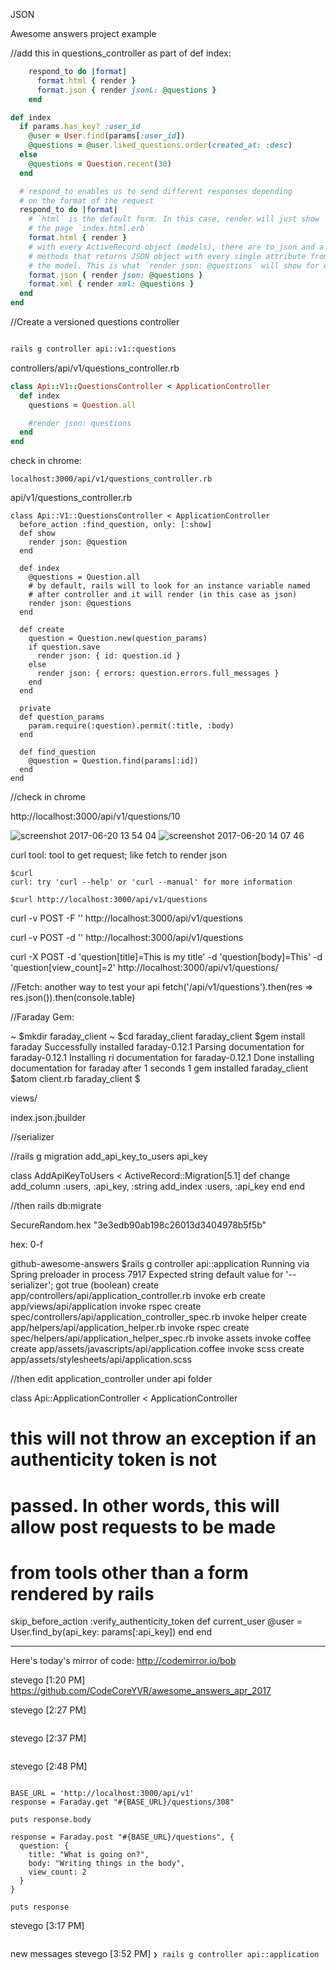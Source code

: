 JSON

Awesome answers project example

//add this in questions_controller as part of def index:

```ruby
    respond_to do |format|
      format.html { render }
      format.json { render jsonL: @questions }
    end
```

```ruby
def index
  if params.has_key? :user_id
    @user = User.find(params[:user_id])
    @questions = @user.liked_questions.order(created_at: :desc)
  else
    @questions = Question.recent(30)
  end

  # respond_to enables us to send different responses depending
  # on the format of the request
  respond_to do |format|
    # `html` is the default form. In this case, render will just show
    # the page `index.html.erb`
    format.html { render }
    # with every ActiveRecord object (models), there are to_json and a as_json
    # methods that returns JSON object with every single attribute from
    # the model. This is what `render json: @questions` will show for every question.
    format.json { render json: @questions }
    format.xml { render xml: @questions }
  end
end
```

//Create a versioned questions controller

```bash

rails g controller api::v1::questions
```

controllers/api/v1/questions_controller.rb

```ruby
class Api::V1::QuestionsController < ApplicationController
  def index
    questions = Question.all

    #render json: questions
  end
end
```

check in chrome:
```
localhost:3000/api/v1/questions_controller.rb
```


api/v1/questions_controller.rb

```
class Api::V1::QuestionsController < ApplicationController
  before_action :find_question, only: [:show]
  def show
    render json: @question
  end

  def index
    @questions = Question.all
    # by default, rails will to look for an instance variable named
    # after controller and it will render (in this case as json)
    render json: @questions
  end

  def create
    question = Question.new(question_params)
    if question.save
      render json: { id: question.id }
    else
      render json: { errors: question.errors.full_messages }
    end
  end

  private
  def question_params
    param.require(:question).permit(:title, :body)
  end

  def find_question
    @question = Question.find(params[:id])
  end
end
```

//check in chrome

http://localhost:3000/api/v1/questions/10

![screenshot 2017-06-20 13 54 04](https://user-images.githubusercontent.com/19618674/27356051-f633ca60-55c1-11e7-8e22-19adff7c9c3c.png)
![screenshot 2017-06-20 14 07 46](https://user-images.githubusercontent.com/19618674/27356056-f8e93164-55c1-11e7-9ce3-eb39b2b4a870.png)

curl tool:
tool to get request; like fetch to render json



```
$curl
curl: try 'curl --help' or 'curl --manual' for more information

$curl http://localhost:3000/api/v1/questions
```

curl -v POST -F '' http://localhost:3000/api/v1/questions

curl -v POST -d '' http://localhost:3000/api/v1/questions

curl -X POST -d 'question[title]=This is my title' -d 'question[body]=This' -d 'question[view_count]=2' http://localhost:3000/api/v1/questions/




//Fetch: another way to test your api
fetch('/api/v1/questions').then(res => res.json()).then(console.table)



//Faraday Gem:

~ $mkdir faraday_client
~ $cd faraday_client
faraday_client $gem install faraday
Successfully installed faraday-0.12.1
Parsing documentation for faraday-0.12.1
Installing ri documentation for faraday-0.12.1
Done installing documentation for faraday after 1 seconds
1 gem installed
faraday_client $atom client.rb
faraday_client $


views/

index.json.jbuilder



//serializer



//rails g migration add_api_key_to_users api_key


class AddApiKeyToUsers < ActiveRecord::Migration[5.1]
  def change
    add_column :users, :api_key, :string
    add_index :users, :api_key
  end
end


//then rails db:migrate

SecureRandom.hex
"3e3edb90ab198c26013d3404978b5f5b"

hex:
0-f







github-awesome-answers $rails g controller api::application
Running via Spring preloader in process 7917
Expected string default value for '--serializer'; got true (boolean)
      create  app/controllers/api/application_controller.rb
      invoke  erb
      create    app/views/api/application
      invoke  rspec
      create    spec/controllers/api/application_controller_spec.rb
      invoke  helper
      create    app/helpers/api/application_helper.rb
      invoke    rspec
      create      spec/helpers/api/application_helper_spec.rb
      invoke  assets
      invoke    coffee
      create      app/assets/javascripts/api/application.coffee
      invoke    scss
      create      app/assets/stylesheets/api/application.scss

//then edit application_controller under api folder

class Api::ApplicationController < ApplicationController
  # this will not throw an exception if an authenticity token is not
  # passed. In other words, this will allow post requests to be made
  # from tools other than a form rendered by rails
  skip_before_action :verify_authenticity_token
  def current_user
    @user = User.find_by(api_key: params[:api_key])
  end
end












---------------------

Here's today's mirror of code: http://codemirror.io/bob

stevego
[1:20 PM]
https://github.com/CodeCoreYVR/awesome_answers_apr_2017

stevego
[2:27 PM]
```curl -X POST -d 'question[title]=This is my title' -d 'question[body]=This' -d 'question[view_count]=2' http://localhost:3000/api/v1/questions/
```

stevego
[2:37 PM]
```fetch('/api/v1/questions').then(res => res.json()).then(console.table)
```

stevego
[2:48 PM]
```require 'faraday'

BASE_URL = 'http://localhost:3000/api/v1'
response = Faraday.get "#{BASE_URL}/questions/308"

puts response.body

response = Faraday.post "#{BASE_URL}/questions", {
  question: {
    title: "What is going on?",
    body: "Writing things in the body",
    view_count: 2
  }
}

puts response
```

stevego [3:17 PM]
```https://github.com/rails-api/active_model_serializers/tree/v0.10.6
```

new messages
stevego
[3:52 PM]
```❯ rails g controller api::application```























#
